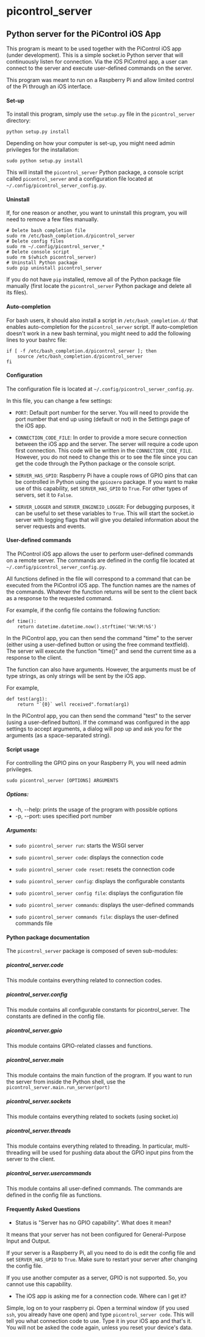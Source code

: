 # picontrol_server

## Python server for the PiControl iOS App

This program is meant to be used together with the PiControl iOS app (under development). This is a simple socket.io Python server that will continuously listen for connection. 
Via the iOS PiControl app, a user can connect to the server and execute user-defined commands on the server. 

This program was meant to run on a Raspberry Pi and allow limited control of the Pi through an iOS interface.

#### Set-up

To install this program, simply use the `setup.py` file in the `picontrol_server` directory:

    python setup.py install
    
Depending on how your computer is set-up, you might need admin privileges for the installation:

    sudo python setup.py install
    

This will install the `picontrol_server` Python package, a console script called `picontrol_server` and a configuration file located at `~/.config/picontrol_server_config.py`. 

#### Uninstall

If, for one reason or another, you want to uninstall this program, you will need to remove a few files manually.

    # Delete bash completion file
    sudo rm /etc/bash_completion.d/picontrol_server
    # Delete config files
    sudo rm ~/.config/picontrol_server_*
    # Delete console script
    sudo rm $(which picontrol_server)
    # Uninstall Python package
    sudo pip uninstall picontrol_server

If you do not have `pip` installed, remove all of the Python package file manually (first locate the `picontrol_server` Python package and delete all its files).

#### Auto-completion

For bash users, it should also install a script in `/etc/bash_completion.d/` that enables auto-completion for the `picontrol_server` script. If auto-completion doesn't work in a new bash terminal, you might need to add the following lines to your bashrc file:

    if [ -f /etc/bash_completion.d/picontrol_server ]; then
        source /etc/bash_completion.d/picontrol_server
    fi

#### Configuration

The configuration file is located at `~/.config/picontrol_server_config.py`.

In this file, you can change a few settings:

- `PORT`: Default port number for the server. You will need to provide the port number that end up using (default or not) in the Settings page of the iOS app.

- `CONNECTION_CODE_FILE`: In order to provide a more secure connection between the iOS app and the server. The server will require a code upon first connection. This code will be written in the `CONNECTION_CODE_FILE`. However, you do not need to change this or to see the file since you can get the code through the Python package or the console script.

- `SERVER_HAS_GPIO`: Raspberry Pi have a couple rows of GPIO pins that can be controlled in Python using the `gpiozero` package. If you want to make use of this capability, set `SERVER_HAS_GPIO` to `True`. For other types of servers, set it to `False`.

- `SERVER_LOGGER` and `SERVER_ENGINEIO_LOGGER`: For debugging purposes, it can be useful to set these variables to `True`. This will start the socket.io server with logging flags that will give you detailed information about the server requests and events.

#### User-defined commands

The PiControl iOS app allows the user to perform user-defined commands on a remote server. The commands are defined in the config file located at `~/.config/picontrol_server_config.py`.

All functions defined in the file will correspond to a command that can be executed from the PiControl iOS app. The function names are the names of the commands. Whatever the function returns will be sent to the client back as a response to the requested command.

For example, if the config file contains the following function:

    def time():
        return datetime.datetime.now().strftime('%H:%M:%S')

In the PiControl app, you can then send the command "time" to the server (either using a user-defined button or using the free command textfield). The
server will execute the function "time()" and send the current time as a
response to the client.

The function can also have arguments. However, the arguments must be of type strings, as only strings will be sent by the iOS app.

For example,

    def test(arg1):
        return "`{0}` well received".format(arg1)

In the PiControl app, you can then send the command "test" to the server (using a user-defined button). If the command was configured in the app settings to accept arguments, a dialog will pop up and ask you for the arguments (as a space-separated string).

#### Script usage

For controlling the GPIO pins on your Raspberry Pi, you will need admin privileges.

    sudo picontrol_server [OPTIONS] ARGUMENTS

##### Options:

- -h, --help: prints the usage of the program with possible options
- -p, --port: uses specified port number

##### Arguments:

- `sudo picontrol_server run`: starts the WSGI server

- `sudo picontrol_server code`: displays the connection code
- `sudo picontrol_server code reset`: resets the connection code

- `sudo picontrol_server config`: displays the configurable constants
- `sudo picontrol_server config file`: displays the configuration file

- `sudo picontrol_server commands`: displays the user-defined commands
- `sudo picontrol_server commands file`: displays the user-defined commands file

#### Python package documentation

The `picontrol_server` package is composed of seven sub-modules:

##### picontrol_server.code

This module contains everything related to connection codes.

##### picontrol_server.config

This module contains all configurable constants for picontrol_server. The constants are defined in the config file.

##### picontrol_server.gpio

This module contains GPIO-related classes and functions.

##### picontrol_server.main

This module contains the main function of the program. If you want to run the server from inside the Python shell, use the `picontrol_server.main.run_server(port)`

##### picontrol_server.sockets

This module contains everything related to sockets (using socket.io)

##### picontrol_server.threads

This module contains everything related to threading. In particular,
multi-threading will be used for pushing data about the GPIO input pins from
the server to the client.

##### picontrol_server.usercommands

This module contains all user-defined commands. The commands are defined in the config file as functions.


#### Frequently Asked Questions

- Status is "Server has no GPIO capability". What does it mean?

It means that your server has not been configured for General-Purpose Input and Output.

If your server is a Raspberry Pi, all you need to do is edit the config file and set `SERVER_HAS_GPIO` to `True`. Make sure to restart your server after changing the config file.

If you use another computer as a server, GPIO is not supported. So, you cannot use this capability.

- The iOS app is asking me for a connection code. Where can I get it?

Simple, log on to your raspberry pi. Open a terminal window (if you used `ssh`, you already have one open) and type `picontrol_server code`. This will tell you what connection code to use. Type it in your iOS app and that's it. You will not be asked the code again, unless you reset your device's data.